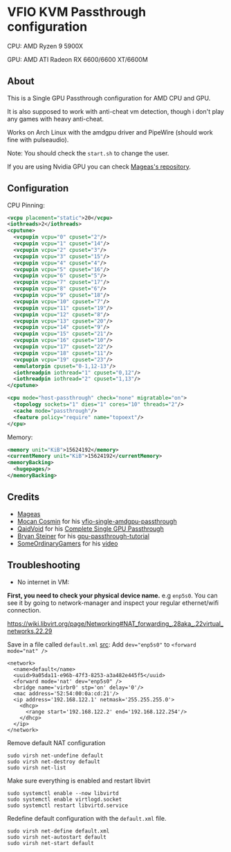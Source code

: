 # VFIO KVM Passthrough configuration

CPU: AMD Ryzen 9 5900X

GPU: AMD ATI Radeon RX 6600/6600 XT/6600M

## About

This is a Single GPU Passthrough configuration for AMD CPU and GPU.

It is also supposed to work with anti-cheat vm detection, though i don't play any games with heavy anti-cheat.

Works on Arch Linux with the amdgpu driver and PipeWire (should work fine with pulseaudio).

Note: You should check the `start.sh` to change the user.

If you are using Nvidia GPU you can check [Mageas's repository](https://gitlab.com/Mageas/vfio-single-gup-passthrough).

## Configuration

CPU Pinning:

```xml
<vcpu placement="static">20</vcpu>
<iothreads>2</iothreads>
<cputune>
  <vcpupin vcpu="0" cpuset="2"/>
  <vcpupin vcpu="1" cpuset="14"/>
  <vcpupin vcpu="2" cpuset="3"/>
  <vcpupin vcpu="3" cpuset="15"/>
  <vcpupin vcpu="4" cpuset="4"/>
  <vcpupin vcpu="5" cpuset="16"/>
  <vcpupin vcpu="6" cpuset="5"/>
  <vcpupin vcpu="7" cpuset="17"/>
  <vcpupin vcpu="8" cpuset="6"/>
  <vcpupin vcpu="9" cpuset="18"/>
  <vcpupin vcpu="10" cpuset="7"/>
  <vcpupin vcpu="11" cpuset="19"/>
  <vcpupin vcpu="12" cpuset="8"/>
  <vcpupin vcpu="13" cpuset="20"/>
  <vcpupin vcpu="14" cpuset="9"/>
  <vcpupin vcpu="15" cpuset="21"/>
  <vcpupin vcpu="16" cpuset="10"/>
  <vcpupin vcpu="17" cpuset="22"/>
  <vcpupin vcpu="18" cpuset="11"/>
  <vcpupin vcpu="19" cpuset="23"/>
  <emulatorpin cpuset="0-1,12-13"/>
  <iothreadpin iothread="1" cpuset="0,12"/>
  <iothreadpin iothread="2" cpuset="1,13"/>
</cputune>
```

```xml
<cpu mode="host-passthrough" check="none" migratable="on">
  <topology sockets="1" dies="1" cores="10" threads="2"/>
  <cache mode="passthrough"/>
  <feature policy="require" name="topoext"/>
</cpu>
```

Memory:

```xml
<memory unit="KiB">15624192</memory>
<currentMemory unit="KiB">15624192</currentMemory>
<memoryBacking>
  <hugepages/>
</memoryBacking>
```

## Credits

- [Mageas](https://gitlab.com/Mageas)
- [Mocan Cosmin](https://github.com/cosminmocan) for his [vfio-single-amdgpu-passthrough](https://github.com/cosminmocan/vfio-single-amdgpu-passthrough)
- [QaidVoid](https://github.com/QaidVoid) for his [Complete Single GPU Passthrough](https://github.com/QaidVoid/Complete-Single-GPU-Passthrough)
- [Bryan Steiner]() for his [gpu-passthrough-tutorial](https://github.com/bryansteiner/gpu-passthrough-tutorial)
- [SomeOrdinaryGamers](https://www.youtube.com/channel/UCtMVHI3AJD4Qk4hcbZnI9ZQ) for his [video](https://youtu.be/BUSrdUoedTo)


## Troubleshooting

- No internet in VM:

**First, you need to check your physical device name.** e.g `enp5s0`.
You can see it by going to network-manager and inspect your regular ethernet/wifi connection. 

https://wiki.libvirt.org/page/Networking#NAT_forwarding_.28aka_.22virtual_networks.22.29

Save in a file called `default.xml` [src](https://github.com/libvirt/libvirt/blob/master/src/network/default.xml.in):
Add `dev="enp5s0"` to `<forward mode="nat" />`
```
<network>
  <name>default</name>
  <uuid>9a05da11-e96b-47f3-8253-a3a482e445f5</uuid>
  <forward mode='nat' dev="enp5s0" />
  <bridge name='virbr0' stp='on' delay='0'/>
  <mac address='52:54:00:0a:cd:21'/>
  <ip address='192.168.122.1' netmask='255.255.255.0'>
    <dhcp>
      <range start='192.168.122.2' end='192.168.122.254'/>
    </dhcp>
  </ip>
</network>
```

Remove default NAT configuration
```
sudo virsh net-undefine default
sudo virsh net-destroy default
sudo virsh net-list
```

Make sure everything is enabled and restart libvirt
```
sudo systemctl enable --now libvirtd
sudo systemctl enable virtlogd.socket
sudo systemctl restart libvirtd.service
```

Redefine default configuration with the `default.xml` file.
```
sudo virsh net-define default.xml
sudo virsh net-autostart default
sudo virsh net-start default
```
